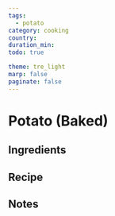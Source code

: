 ```yaml
---
tags:
  - potato
category: cooking
country:
duration_min:
todo: true

theme: tre_light
marp: false
paginate: false
---
```


# Potato (Baked)

## Ingredients

## Recipe

## Notes

